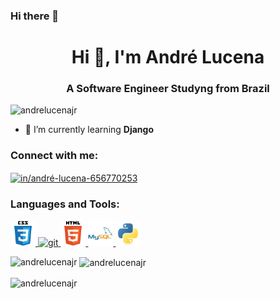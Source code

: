 ### Hi there 👋

<h1 align="center">Hi 👋, I'm André Lucena</h1>
<h3 align="center">A Software Engineer Studyng from Brazil</h3>

<p align="left"> <img src="https://komarev.com/ghpvc/?username=andrelucenajr&label=Profile%20views&color=0e75b6&style=flat" alt="andrelucenajr" /> </p>

- 🌱 I’m currently learning **Django**

<h3 align="left">Connect with me:</h3>
<p align="left">
<a href="https://linkedin.com/in/in/andré-lucena-656770253" target="blank"><img align="center" src="https://raw.githubusercontent.com/rahuldkjain/github-profile-readme-generator/master/src/images/icons/Social/linked-in-alt.svg" alt="in/andré-lucena-656770253" height="30" width="40" /></a>
</p>

<h3 align="left">Languages and Tools:</h3>
<p align="left"> <a href="https://www.w3schools.com/css/" target="_blank" rel="noreferrer"> <img src="https://raw.githubusercontent.com/devicons/devicon/master/icons/css3/css3-original-wordmark.svg" alt="css3" width="40" height="40"/> </a> <a href="https://git-scm.com/" target="_blank" rel="noreferrer"> <img src="https://www.vectorlogo.zone/logos/git-scm/git-scm-icon.svg" alt="git" width="40" height="40"/> </a> <a href="https://www.w3.org/html/" target="_blank" rel="noreferrer"> <img src="https://raw.githubusercontent.com/devicons/devicon/master/icons/html5/html5-original-wordmark.svg" alt="html5" width="40" height="40"/> </a> <a href="https://www.mysql.com/" target="_blank" rel="noreferrer"> <img src="https://raw.githubusercontent.com/devicons/devicon/master/icons/mysql/mysql-original-wordmark.svg" alt="mysql" width="40" height="40"/> </a> <a href="https://www.python.org" target="_blank" rel="noreferrer"> <img src="https://raw.githubusercontent.com/devicons/devicon/master/icons/python/python-original.svg" alt="python" width="40" height="40"/> </a> </p>

<p><img align="left" src="https://github-readme-stats.vercel.app/api/top-langs?username=andrelucenajr&show_icons=true&locale=en&layout=compact" alt="andrelucenajr" /></p>

<p>&nbsp;<img align="center" src="https://github-readme-stats.vercel.app/api?username=andrelucenajr&show_icons=true&locale=en" alt="andrelucenajr" /></p>

<p><img align="center" src="https://github-readme-streak-stats.herokuapp.com/?user=andrelucenajr&" alt="andrelucenajr" /></p>
